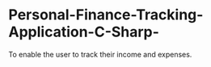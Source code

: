# Personal-Finance-Tracking-Application-C-Sharp-
To enable the user to track their income and expenses.
